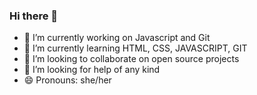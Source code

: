 ### Hi there 👋

<!--
**anapaulabds/anapaulabds** is a ✨ _special_ ✨ repository because its `README.md` (this file) appears on your GitHub profile.

Here are some ideas to get you started: -->

- 🔭 I’m currently working on Javascript and Git
- 🌱 I’m currently learning HTML, CSS, JAVASCRIPT, GIT
- 👯 I’m looking to collaborate on open source projects
- 🤔 I’m looking for help of any kind
- 😄 Pronouns: she/her




